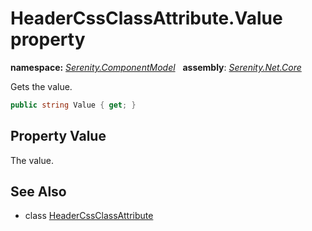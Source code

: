 # HeaderCssClassAttribute.Value property
**namespace:** *[Serenity.ComponentModel](../../README.md#serenity.componentmodel-namespace)*   **assembly**: *[Serenity.Net.Core](../../README.md)*

Gets the value.

```csharp
public string Value { get; }
```

## Property Value

The value.

## See Also

* class [HeaderCssClassAttribute](../HeaderCssClassAttribute.md)